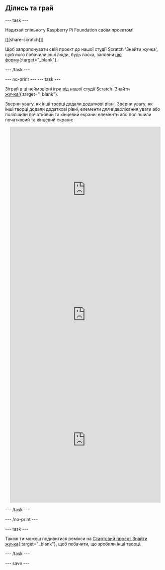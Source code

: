 ## Ділись та грай

--- task ---

Надихай спільноту Raspberry Pi Foundation своїм проєктом!

[[[share-scratch]]]

Щоб запропонувати свій проєкт до нашої студії Scratch 'Знайти жучка', щоб його побачили інші люди, будь ласка, заповни [цю форму](https://form.raspberrypi.org/f/community-project-submissions){:target="_blank"}.

--- /task ---

--- no-print ---
--- task --- 

Зіграй в ці неймовірні ігри від нашої [студії Scratch 'Знайти жучка'](https://scratch.mit.edu/studios/29005236/){:target="_blank"}.

Зверни увагу, як інші творці додали додаткові рівні, Зверни увагу, як інші творці додали додаткові рівні, елементи для відволікання уваги або поліпшили початковий та кінцевий екрани: елементи або поліпшили початковий та кінцевий екрани:

<div class="scratch-preview" style="margin-left: 15px;">
  <iframe allowtransparency="true" width="485" height="402" src="https://scratch.mit.edu/projects/embed/545488112/?autostart=false" frameborder="0"></iframe>
</div>

<div class="scratch-preview" style="margin-left: 15px;">
  <iframe allowtransparency="true" width="485" height="402" src="https://scratch.mit.edu/projects/embed/707645119/?autostart=false" frameborder="0"></iframe>
</div>

<div class="scratch-preview" style="margin-left: 15px;">
  <iframe allowtransparency="true" width="485" height="402" src="https://scratch.mit.edu/projects/embed/707644397/?autostart=false" frameborder="0"></iframe>
</div>

--- /task ---

--- /no-print ---

--- task ---

Також ти можеш подивитися ремікси на [Стартовий проєкт Знайти жучка](https://scratch.mit.edu/projects/582214723/remixes){:target="_blank"}, щоб побачити, що зробили інші творці.

--- /task ---

--- save ---

